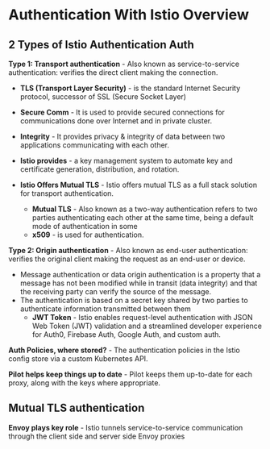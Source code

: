 # Authentication With Istio Overview

## 2 Types of Istio Authentication Auth

**Type 1: Transport authentication** - Also known as service-to-service authentication: verifies the direct client making the connection. 

 - **TLS (Transport Layer Security)** - is the standard Internet Security protocol, successor of SSL (Secure Socket Layer)

 - **Secure Comm** - It is used to provide secured connections for communications done over Internet and in private cluster.

 - **Integrity** - It provides privacy & integrity of data between two applications communicating with each other.

- **Istio provides** - a key management system to automate key and certificate generation, distribution, and rotation.

- **Istio Offers Mutual TLS** - Istio offers mutual TLS as a full stack solution for transport authentication.

    - **Mutual TLS** - Also known as a two-way authentication refers to two parties authenticating each other at the same time, being a default mode of authentication in some 
    - **x509** - is used for authentication.

**Type 2: Origin authentication** - Also known as end-user authentication: verifies the original client making the request as an end-user or device. 

- Message authentication or data origin authentication is a property that a message has not been modified while in transit (data integrity) and that the receiving party can verify the source of the message.
- The authentication is based on a secret key shared by two parties to authenticate information transmitted between them
    - **JWT Token** - Istio enables request-level authentication with JSON Web Token (JWT) validation and a streamlined developer experience for Auth0, Firebase Auth, Google Auth, and custom auth.

**Auth Policies, where stored?** - The authentication policies in the Istio config store via a custom Kubernetes API.

**Pilot helps keep things up to date** - Pilot keeps them up-to-date for each proxy, along with the keys where appropriate.

## Mutual TLS authentication

**Envoy plays key role** - Istio tunnels service-to-service communication through the client side and server side Envoy proxies
